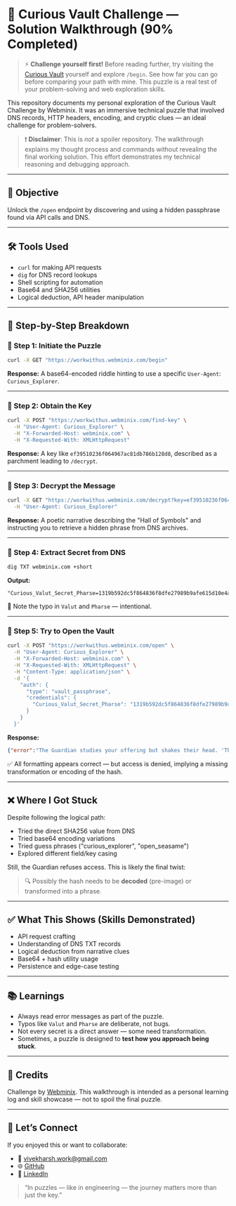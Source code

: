 # 🔐 Curious Vault Challenge — Solution Walkthrough (90% Completed)

> ⚡ **Challenge yourself first!** Before reading further, try visiting the [Curious Vault](https://workwithus.webminix.com) yourself and explore `/begin`. See how far you can go before comparing your path with mine. This puzzle is a real test of your problem-solving and web exploration skills.

This repository documents my personal exploration of the Curious Vault Challenge by Webminix. It was an immersive technical puzzle that involved DNS records, HTTP headers, encoding, and cryptic clues — an ideal challenge for problem-solvers.

> ❗ **Disclaimer**: This is *not* a spoiler repository. The walkthrough explains my thought process and commands without revealing the final working solution. This effort demonstrates my technical reasoning and debugging approach.

---

## 🎯 Objective

Unlock the `/open` endpoint by discovering and using a hidden passphrase found via API calls and DNS.

---

## 🛠 Tools Used

* `curl` for making API requests
* `dig` for DNS record lookups
* Shell scripting for automation
* Base64 and SHA256 utilities
* Logical deduction, API header manipulation

---

## 🚶 Step-by-Step Breakdown

### 🔹 Step 1: Initiate the Puzzle

```bash
curl -X GET "https://workwithus.webminix.com/begin"
```

**Response:** A base64-encoded riddle hinting to use a specific `User-Agent`: `Curious_Explorer`.

---

### 🔹 Step 2: Obtain the Key

```bash
curl -X POST "https://workwithus.webminix.com/find-key" \
  -H "User-Agent: Curious_Explorer" \
  -H "X-Forwarded-Host: webminix.com" \
  -H "X-Requested-With: XMLHttpRequest"
```

**Response:** A key like `ef39510236f064967ac81db786b128d8`, described as a parchment leading to `/decrypt`.

---

### 🔹 Step 3: Decrypt the Message

```bash
curl -X GET "https://workwithus.webminix.com/decrypt?key=ef39510236f064967ac81db786b128d8" \
  -H "User-Agent: Curious_Explorer"
```

**Response:** A poetic narrative describing the "Hall of Symbols" and instructing you to retrieve a hidden phrase from DNS archives.

---

### 🔹 Step 4: Extract Secret from DNS

```bash
dig TXT webminix.com +short
```

**Output:**

```
"Curious_Valut_Secret_Pharse=1319b592dc5f864836f8dfe27989b9afe615d10e4ac6ed01c099715786b9d8d7"
```

📝 Note the typo in `Valut` and `Pharse` — intentional.

---

### 🔹 Step 5: Try to Open the Vault

```bash
curl -X POST "https://workwithus.webminix.com/open" \
  -H "User-Agent: Curious_Explorer" \
  -H "X-Forwarded-Host: webminix.com" \
  -H "X-Requested-With: XMLHttpRequest" \
  -H "Content-Type: application/json" \
  -d '{
    "auth": {
      "type": "vault_passphrase",
      "credentials": {
        "Curious_Valut_Secret_Pharse": "1319b592dc5f864836f8dfe27989b9afe615d10e4ac6ed01c099715786b9d8d7"
      }
    }
  }'
```

**Response:**

```json
{"error":"The Guardian studies your offering but shakes their head. 'This is not the mark of a true seeker. Find the hidden inscription in the archives and return when you carry the true mark.'"}
```

✅ All formatting appears correct — but access is denied, implying a missing transformation or encoding of the hash.

---

## ❌ Where I Got Stuck

Despite following the logical path:

* Tried the direct SHA256 value from DNS
* Tried base64 encoding variations
* Tried guess phrases ("curious\_explorer", "open\_seasame")
* Explored different field/key casing

Still, the Guardian refuses access. This is likely the final twist:

> 🔍 Possibly the hash needs to be **decoded** (pre-image) or transformed into a phrase.

---

## ✅ What This Shows (Skills Demonstrated)

* API request crafting
* Understanding of DNS TXT records
* Logical deduction from narrative clues
* Base64 + hash utility usage
* Persistence and edge-case testing

---

## 📚 Learnings

* Always read error messages as part of the puzzle.
* Typos like `Valut` and `Pharse` are deliberate, not bugs.
* Not every secret is a direct answer — some need transformation.
* Sometimes, a puzzle is designed to **test how you approach being stuck**.

---

## 🙏 Credits

Challenge by [Webminix](https://webminix.com). This walkthrough is intended as a personal learning log and skill showcase — not to spoil the final puzzle.

---

## 🤝 Let’s Connect

If you enjoyed this or want to collaborate:

* 📧 [vivekharsh.work@gmail.com](mailto:vivekharsh.work@gmail.com)
* 🌐 [GitHub](https://github.com/HarshTechStack)
* 🔗 [LinkedIn](https://www.linkedin.com/in/vivekharshcodecraft/)

> “In puzzles — like in engineering — the journey matters more than just the key.”
